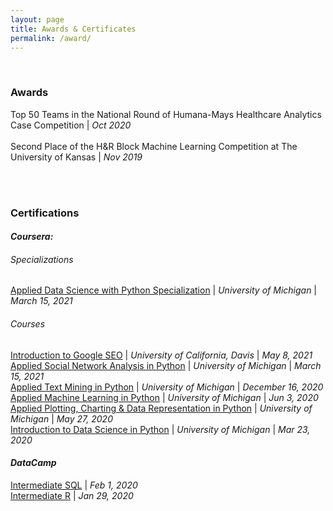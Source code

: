```yaml
---
layout: page
title: Awards & Certificates
permalink: /award/
---
```

<br/>

### Awards
Top 50 Teams in the National Round of Humana-Mays Healthcare Analytics Case Competition | *Oct 2020*<br/> 
<br/>
Second Place of the H&R Block Machine Learning Competition at The University of Kansas | *Nov 2019*<br/>
<br/>
<!--Certificate of Appreciation by Consul General of Consulate General of P. R. China in Chicago | *Sept 2018*<br/>-->
<br/>

### Certifications
#### *Coursera:*
###### *Specializations*
[Applied Data Science with Python Specialization](https://www.coursera.org/account/accomplishments/specialization/certificate/LYS53FKVV2CG) | *University of Michigan* | *March 15, 2021*<br />
###### *Courses*
[Introduction to Google SEO](https://www.coursera.org/account/accomplishments/certificate/X8FWW4TRFGMY) | *University of California, Davis* | *May 8, 2021*<br />
[Applied Social Network Analysis in Python](https://www.coursera.org/account/accomplishments/certificate/5X3FTES27L8W) | *University of Michigan* | *March 15, 2021*<br />
[Applied Text Mining in Python](https://www.coursera.org/account/accomplishments/certificate/JDZ2AVPRCBHH) | *University of Michigan* | *December 16, 2020*<br />
[Applied Machine Learning in Python](https://www.coursera.org/account/accomplishments/certificate/QND2LKZC9Q9M) | *University of Michigan* | *Jun 3, 2020*<br />
[Applied Plotting, Charting & Data Representation in Python](https://www.coursera.org/account/accomplishments/certificate/J9FWMZMDPSRP) | *University of Michigan* | *May 27, 2020* <br />
[Introduction to Data Science in Python](https://www.coursera.org/account/accomplishments/certificate/CMHDALHFR5JS) | *University of Michigan* | *Mar 23, 2020* <br />
#### *DataCamp*
[Intermediate SQL](https://www.datacamp.com/statement-of-accomplishment/course/cbff88d7e6a18fafd35d9771c9a530dd139120f7) | *Feb 1, 2020*<br/>
[Intermediate R](https://www.datacamp.com/statement-of-accomplishment/course/a8d348f47178e9022508e287a52b5e684975c91c) | *Jan 29, 2020*<br/>

